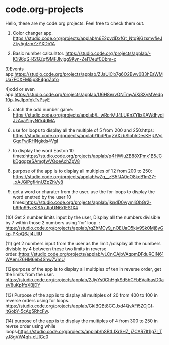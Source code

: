 # code.org-projects
Hello, these are my code.org projects. Feel free to check them out.

1) Color changer app.    https://studio.code.org/projects/applab/n6E2pvdDxfGt_Ntg9jGzsmvfieJZky5gIzmZzYXDb1A

2) Basic number calculator. https://studio.code.org/projects/applab/-ICi96qS-R2GZqf9MFJlyjqg9Kyn-ZeI17euf0Dbm-c

3)Events app:https://studio.code.org/projects/applab/ZJsUiCb7g6O2Bwv0B3hEaWMUa7FCXFMj5p3F4gqZqfo

4)odd or even app:https://studio.code.org/projects/applab/U6H8ervONTmyAiXj8XyMVedp10p-IwJIpofqkTvPsyE

5) catch the odd number game: https://studio.code.org/projects/applab/L_wRcrMJ4LUKnZYlixXAWdhydiJzAxaYIgyNi1r4dMA

6) use for loops to display all the multiple of 5 from 200 and 250:https: https://studio.code.org/projects/applab/1bdPbqzVXzbSIob5DesKHjUVyIGqqFwjRHNgkds4VgI

7) to display the word Easton 10 times:https://studio.code.org/projects/applab/p4HWIuZB88XPmx1B5JCkDggqzeSAmgfwVQoeAchZpV8

8) purpose of the app is to display all multiples of 12 from 200 to 250: https://studio.code.org/projects/applab/wZq__zB5fJA0oO8kcB1m27-_xAJGiPgfl4nUZpZhVy8


9) get a word or charater from the user. use the for loops to display the word enetred by the user 10 times:https://studio.code.org/projects/applab/jkndD0wymliObGr2-b6Rq99vrKISAxJIoUN6r1ES1X4  

(10) Get 2 number limits input by the user, Display all the numbers divisible by 7 within those 2 numbers using ‘for’ loop. : https://studio.code.org/projects/applab/rqZhMCy9_nOEUaO5kjv9Sk0Mj8yGkp-PKpQ6Jj4UllU

(11) get 2 numbers input from the user as the limit //display all the numbers divisble by 4 between these two limits in reverse order.:https://studio.code.org/projects/applab/vLCnCAjbVAqpmDFduRCIN61WAenrZ6HM6eb4Shw7VmU

(12)purpose of the app is to display all multiples of ten in reverse order, get the limits from the user. https://studio.code.org/projects/applab/2JiyYs0ChHgkSd5bCFbEValbasD0asV8uKp1fqXBjDY

(13) Purpose of the app is to display all multiples of 20 from 400 to 100 in reverse orders using for loops.
https://studio.code.org/projects/applab/GklBQBt8CCJxd4QvAFi5ZCjGf-itGobY-5cAg5RhcFw.

(14) purpose of the app is to display the multiples of 4 from 300 to 250 in revrse order using while loops:https://studio.code.org/projects/applab/hSBtLlXrSHZ_j7CAR7It1lg7l_TyJ8gVW4qh-cUICc0













